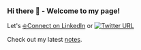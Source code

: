 ### Hi there 👋 - Welcome to my page!

Let's [⎆Connect on LinkedIn](https://www.linkedin.com/comm/mynetwork/discovery-see-all?usecase=PEOPLE_FOLLOWS&followMember=ulrichmabou) or [![Twitter URL](https://img.shields.io/twitter/url/https/twitter.com/_umabou.svg?style=social&label=%20%40Twitter)](tab:https://twitter.com/_umabou)

Check out my latest [notes](https://ulrich.bearblog.dev/blog/).


